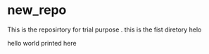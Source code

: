 # new_repo
This is the reposirtory for trial purpose . this is the fist diretory
helo
<p>hello world printed here<p>


